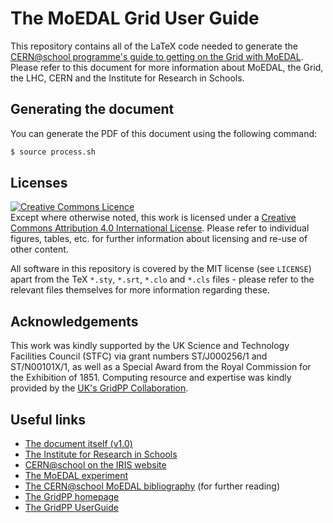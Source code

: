 # The MoEDAL Grid User Guide

This repository contains all of the LaTeX code needed to generate
the [CERN@school programme's guide to getting on the Grid with MoEDAL](http://doi.org/10.5281/zenodo.25564).
Please refer to this document for more information about MoEDAL, the Grid,
the LHC, CERN and the Institute for Research in Schools.

## Generating the document
You can generate the PDF of this document using the following command:

```bash
$ source process.sh
```

## Licenses
<a rel="license" href="http://creativecommons.org/licenses/by/4.0/"><img alt="Creative Commons Licence" style="border-width:0" src="https://i.creativecommons.org/l/by/4.0/88x31.png" /></a>
<br />
Except where otherwise noted, this work is licensed under a
<a rel="license" href="http://creativecommons.org/licenses/by/4.0/">Creative Commons Attribution 4.0 International License</a>.
Please refer to individual figures, tables, etc. for further information
about licensing and re-use of other content.

All software in this repository is covered by the MIT license (see `LICENSE`)
apart from the TeX `*.sty`, `*.srt`, `*.clo` and `*.cls` files - please refer to the
relevant files themselves for more information regarding these.


## Acknowledgements

This work was kindly supported by the UK Science and Technology Facilities Council (STFC) 
via grant numbers ST/J000256/1 and ST/N00101X/1,
as well as a Special Award from the Royal Commission for the Exhibition of 1851.
Computing resource and expertise was kindly provided by
the [UK's GridPP Collaboration](http://www.gridpp.ac.uk).


## Useful links

* [The document itself (v1.0)](http://doi.org/10.5281/zenodo.255649)
* [The Institute for Research in Schools](http://researchinschools.org)
* [CERN@school on the IRIS website](http://researchinschools.org/CERN)
* [The MoEDAL experiment](http://moedal.web.cern.ch)
* [The CERN@school MoEDAL bibliography](http://doi.org/10.5281/zenodo.193038) (for further reading)
* [The GridPP homepage](http://www.gridpp.ac.uk)
* [The GridPP UserGuide](http://www.gridpp.ac.uk/userguide)
